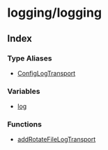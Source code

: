 # logging/logging

## Index

### Type Aliases

- [ConfigLogTransport](/api/logging/logging/type-aliases/ConfigLogTransport.md)

### Variables

- [log](/api/logging/logging/variables/log.md)

### Functions

- [addRotateFileLogTransport](/api/logging/logging/functions/addRotateFileLogTransport.md)
